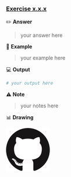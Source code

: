### [Exercise x.x.x](/samples/ex-x.x.x.js)

:pencil2: **Answer**

> your answer here

:memo: **Example**

> your example here

:computer: **Output**

```sh
# your output here
```

:warning: **Note**

> your notes here

:bar_chart: **Drawing**

![exercise x.x.x preview](/static/img/octocat.png "Octocat")
